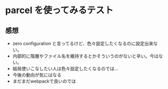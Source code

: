# parcel を使ってみるテスト

## 感想

- zero configuration と言ってるけど、色々設定したくなるのに設定出来ない。
- 内部的に階層やファイル名を維持するとかそういうのがないと辛い。今はない。
- 結局使いこなしたい人は色々設定したくなるのでは...
- 今後の動向が気にはなる
- まだまだwebpackで良いのでは
